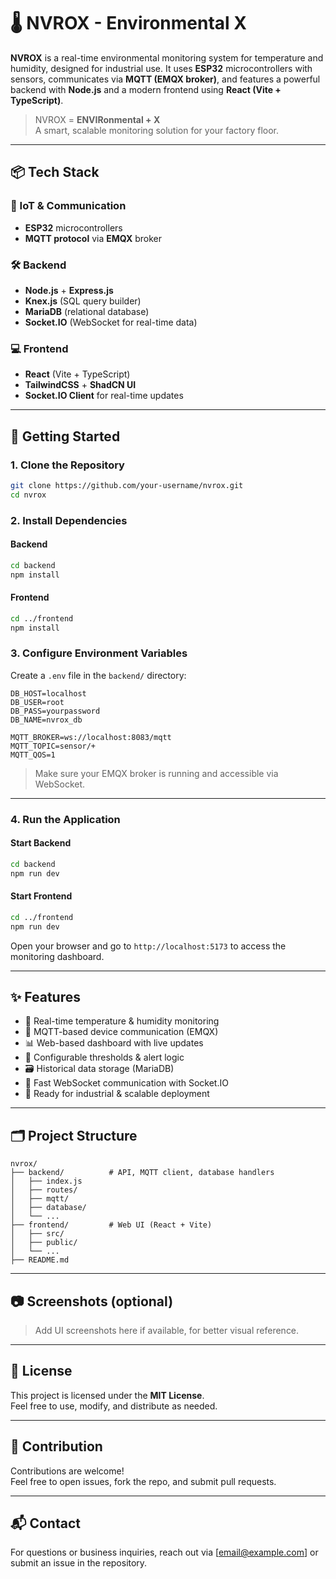 
# 🌡️ NVROX - Environmental X

**NVROX** is a real-time environmental monitoring system for temperature and humidity, designed for industrial use. It uses **ESP32** microcontrollers with sensors, communicates via **MQTT (EMQX broker)**, and features a powerful backend with **Node.js** and a modern frontend using **React (Vite + TypeScript)**.

> NVROX = **ENVIRonmental + X**  
> A smart, scalable monitoring solution for your factory floor.

---

## 📦 Tech Stack

### 🔌 IoT & Communication
- **ESP32** microcontrollers
- **MQTT protocol** via **EMQX** broker

### 🛠️ Backend
- **Node.js** + **Express.js**
- **Knex.js** (SQL query builder)
- **MariaDB** (relational database)
- **Socket.IO** (WebSocket for real-time data)

### 💻 Frontend
- **React** (Vite + TypeScript)
- **TailwindCSS** + **ShadCN UI**
- **Socket.IO Client** for real-time updates

---

## 🚀 Getting Started

### 1. Clone the Repository

```bash
git clone https://github.com/your-username/nvrox.git
cd nvrox
```

### 2. Install Dependencies

#### Backend

```bash
cd backend
npm install
```

#### Frontend

```bash
cd ../frontend
npm install
```

### 3. Configure Environment Variables

Create a `.env` file in the `backend/` directory:

```env
DB_HOST=localhost
DB_USER=root
DB_PASS=yourpassword
DB_NAME=nvrox_db

MQTT_BROKER=ws://localhost:8083/mqtt
MQTT_TOPIC=sensor/+
MQTT_QOS=1
```

> Make sure your EMQX broker is running and accessible via WebSocket.

---

### 4. Run the Application

#### Start Backend

```bash
cd backend
npm run dev
```

#### Start Frontend

```bash
cd ../frontend
npm run dev
```

Open your browser and go to `http://localhost:5173` to access the monitoring dashboard.

---

## ✨ Features

- 📶 Real-time temperature & humidity monitoring
- 🔧 MQTT-based device communication (EMQX)
- 📊 Web-based dashboard with live updates
- 🧠 Configurable thresholds & alert logic
- 🗃️ Historical data storage (MariaDB)
- 🔌 Fast WebSocket communication with Socket.IO
- 📱 Ready for industrial & scalable deployment

---

## 🗂 Project Structure

```
nvrox/
├── backend/          # API, MQTT client, database handlers
│   ├── index.js
│   ├── routes/
│   ├── mqtt/
│   ├── database/
│   └── ...
├── frontend/         # Web UI (React + Vite)
│   ├── src/
│   ├── public/
│   └── ...
├── README.md
```

---

## 📷 Screenshots (optional)

> Add UI screenshots here if available, for better visual reference.

---

## 📃 License

This project is licensed under the **MIT License**.  
Feel free to use, modify, and distribute as needed.

---

## 🤝 Contribution

Contributions are welcome!  
Feel free to open issues, fork the repo, and submit pull requests.

---

## 📬 Contact

For questions or business inquiries, reach out via [email@example.com] or submit an issue in the repository.
